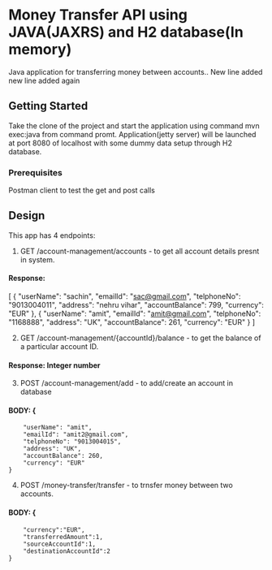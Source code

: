 # Money Transfer API using JAVA(JAXRS) and H2 database(In memory)
Java application for transferring money between accounts..
New line added
new line added again

## Getting Started

Take the clone of the project and start the application using command mvn exec:java from command promt.
Application(jetty server) will be launched at port 8080 of localhost with some dummy data setup through H2 database.

### Prerequisites
Postman client to test the get and post calls

## Design
This app has 4 endpoints:

1. GET /account-management/accounts - to get all account details presnt in system.
#### Response:
[
    {
        "userName": "sachin",
        "emailId": "sac@gmail.com",
        "telphoneNo": "9013004011",
        "address": "nehru vihar",
        "accountBalance": 799,
        "currency": "EUR"
    },
    {
        "userName": "amit",
        "emailId": "amit@gmail.com",
        "telphoneNo": "1168888",
        "address": "UK",
        "accountBalance": 261,
        "currency": "EUR"
    }
]

2. GET /account-management/{accountId}/balance - to get the balance of a particular account ID.
#### Response: Integer number

3. POST /account-management/add - to add/create an account in database
#### BODY: {
        "userName": "amit",
        "emailId": "amit2@gmail.com",
        "telphoneNo": "9013004015",
        "address": "UK",
        "accountBalance": 260,
        "currency": "EUR"
    }

4. POST /money-transfer/transfer - to trnsfer money between two accounts.
#### BODY: {  
        "currency":"EUR",
        "transferredAmount":1,
        "sourceAccountId":1,
        "destinationAccountId":2
    }


